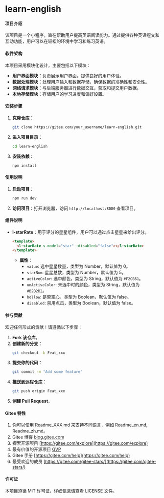 # learn-english

#### 项目介绍

该项目是一个小程序，旨在帮助用户提高英语阅读能力。通过提供各种英语短文和互动功能，用户可以在轻松的环境中学习和练习英语。

#### 软件架构

本项目采用模块化设计，主要包括以下模块：

- **用户界面模块**：负责展示用户界面，提供良好的用户体验。
- **数据处理模块**：处理用户输入和数据存储，确保数据的准确性和安全性。
- **网络请求模块**：与后端服务器进行数据交互，获取和提交用户数据。
- **本地存储模块**：存储用户的学习进度和偏好设置。

#### 安装步骤

1. **克隆仓库**：
   ```bash
   git clone https://gitee.com/your_username/learn-english.git
   ```
2. **进入项目目录**：
   ```bash
   cd learn-english
   ```
3. **安装依赖**：
   ```bash
   npm install
   ```

#### 使用说明

1. **启动项目**：
   ```bash
   npm run dev
   ```
2. **访问项目**：打开浏览器，访问 `http://localhost:8080` 查看项目。

#### 组件说明

- **l-starRate**：用于评分的星星组件，用户可以通过点击星星来给出评分。
  ```html
  <template>
    <l-starRate v-model="star" :disabled="false"></l-starRate>
  </template>
  ```
  - **属性**：
    - `value`: 选中星星数量，类型为 Number，默认值为 0。
    - `starNum`: 星星总数，类型为 Number，默认值为 5。
    - `activeColor`: 选中颜色，类型为 String，默认值为 `#F2CB51`。
    - `unActiveColor`: 未选中时的颜色，类型为 String，默认值为 `#B2B2B2`。
    - `hollow`: 是否空心，类型为 Boolean，默认值为 false。
    - `disabled`: 禁用点击，类型为 Boolean，默认值为 false。

#### 参与贡献

欢迎任何形式的贡献！请遵循以下步骤：

1. **Fork 该仓库**。
2. **创建新的分支**：
   ```bash
   git checkout -b Feat_xxx
   ```
3. **提交你的代码**：
   ```bash
   git commit -m "Add some feature"
   ```
4. **推送到远程仓库**：
   ```bash
   git push origin Feat_xxx
   ```
5. **创建 Pull Request**。

#### Gitee 特性

1. 你可以使用 Readme_XXX.md 来支持不同语言，例如 Readme_en.md, Readme_zh.md。
2. Gitee 博客 [blog.gitee.com](https://blog.gitee.com)
3. 探索开源项目 [https://gitee.com/explore](https://gitee.com/explore)
4. 最有价值的开源项目 [GVP](https://gitee.com/gvp)
5. Gitee 手册 [https://gitee.com/help](https://gitee.com/help)
6. 最受欢迎的成员 [https://gitee.com/gitee-stars/](https://gitee.com/gitee-stars/)

#### 许可证

本项目遵循 MIT 许可证，详细信息请查看 LICENSE 文件。
